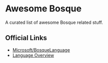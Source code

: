 # Awesome Bosque

A curated list of awesome Bosque related stuff.

## Official Links

* [Microsoft/BosqueLanguage](https://github.com/Microsoft/BosqueLanguage)
* [Language Overview](https://github.com/Microsoft/BosqueLanguage/blob/master/docs/language/overview.md)
